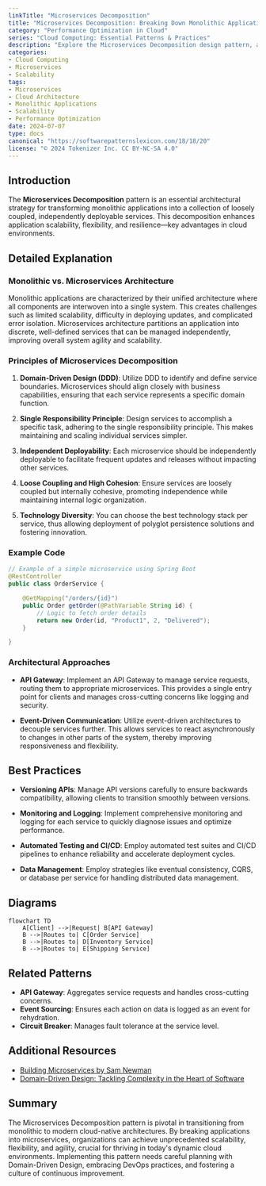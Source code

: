 ```yaml
---
linkTitle: "Microservices Decomposition"
title: "Microservices Decomposition: Breaking Down Monolithic Applications to Improve Scalability"
category: "Performance Optimization in Cloud"
series: "Cloud Computing: Essential Patterns & Practices"
description: "Explore the Microservices Decomposition design pattern, a strategy for breaking down monolithic applications into smaller, independently deployable services to enhance scalability, flexibility, and resilience in cloud environments."
categories:
- Cloud Computing
- Microservices
- Scalability
tags:
- Microservices
- Cloud Architecture
- Monolithic Applications
- Scalability
- Performance Optimization
date: 2024-07-07
type: docs
canonical: "https://softwarepatternslexicon.com/18/18/20"
license: "© 2024 Tokenizer Inc. CC BY-NC-SA 4.0"
---
```


## Introduction

The **Microservices Decomposition** pattern is an essential architectural strategy for transforming monolithic applications into a collection of loosely coupled, independently deployable services. This decomposition enhances application scalability, flexibility, and resilience—key advantages in cloud environments. 

## Detailed Explanation

### Monolithic vs. Microservices Architecture

Monolithic applications are characterized by their unified architecture where all components are interwoven into a single system. This creates challenges such as limited scalability, difficulty in deploying updates, and complicated error isolation. Microservices architecture partitions an application into discrete, well-defined services that can be managed independently, improving overall system agility and scalability.

### Principles of Microservices Decomposition

1. **Domain-Driven Design (DDD)**: Utilize DDD to identify and define service boundaries. Microservices should align closely with business capabilities, ensuring that each service represents a specific domain function.

2. **Single Responsibility Principle**: Design services to accomplish a specific task, adhering to the single responsibility principle. This makes maintaining and scaling individual services simpler.

3. **Independent Deployability**: Each microservice should be independently deployable to facilitate frequent updates and releases without impacting other services.

4. **Loose Coupling and High Cohesion**: Ensure services are loosely coupled but internally cohesive, promoting independence while maintaining internal logic organization.

5. **Technology Diversity**: You can choose the best technology stack per service, thus allowing deployment of polyglot persistence solutions and fostering innovation.

### Example Code

```java
// Example of a simple microservice using Spring Boot
@RestController
public class OrderService {

    @GetMapping("/orders/{id}")
    public Order getOrder(@PathVariable String id) {
        // Logic to fetch order details
        return new Order(id, "Product1", 2, "Delivered");
    }

}
```

### Architectural Approaches

- **API Gateway**: Implement an API Gateway to manage service requests, routing them to appropriate microservices. This provides a single entry point for clients and manages cross-cutting concerns like logging and security.

- **Event-Driven Communication**: Utilize event-driven architectures to decouple services further. This allows services to react asynchronously to changes in other parts of the system, thereby improving responsiveness and flexibility.

## Best Practices

- **Versioning APIs**: Manage API versions carefully to ensure backwards compatibility, allowing clients to transition smoothly between versions.

- **Monitoring and Logging**: Implement comprehensive monitoring and logging for each service to quickly diagnose issues and optimize performance.

- **Automated Testing and CI/CD**: Employ automated test suites and CI/CD pipelines to enhance reliability and accelerate deployment cycles.

- **Data Management**: Employ strategies like eventual consistency, CQRS, or database per service for handling distributed data management.

## Diagrams

```mermaid
flowchart TD
    A[Client] -->|Request| B[API Gateway]
    B -->|Routes to| C[Order Service]
    B -->|Routes to| D[Inventory Service]
    B -->|Routes to| E[Shipping Service]
```

## Related Patterns

- **API Gateway**: Aggregates service requests and handles cross-cutting concerns.
- **Event Sourcing**: Ensures each action on data is logged as an event for rehydration.
- **Circuit Breaker**: Manages fault tolerance at the service level.

## Additional Resources

- [Building Microservices by Sam Newman](https://www.oreilly.com/library/view/building-microservices/9781491950340/)
- [Domain-Driven Design: Tackling Complexity in the Heart of Software](https://www.oreilly.com/library/view/domain-driven-design-tackling/9780137523568/)

## Summary

The Microservices Decomposition pattern is pivotal in transitioning from monolithic to modern cloud-native architectures. By breaking applications into microservices, organizations can achieve unprecedented scalability, flexibility, and agility, crucial for thriving in today's dynamic cloud environments. Implementing this pattern needs careful planning with Domain-Driven Design, embracing DevOps practices, and fostering a culture of continuous improvement.
